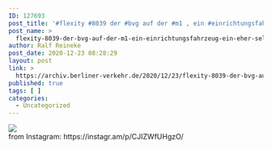 ```yaml
---
ID: 127693
post_title: '#flexity #8039 der #bvg auf der #m1 , ein #einrichtungsfahrzeug , ein eher #seltenergast'
post_name: >
  flexity-8039-der-bvg-auf-der-m1-ein-einrichtungsfahrzeug-ein-eher-seltenergast
author: Ralf Reineke
post_date: 2020-12-23 08:28:29
layout: post
link: >
  https://archiv.berliner-verkehr.de/2020/12/23/flexity-8039-der-bvg-auf-der-m1-ein-einrichtungsfahrzeug-ein-eher-seltenergast/
published: true
tags: [ ]
categories:
  - Uncategorized
---
```

<div><img src='https://scontent-iad3-1.cdninstagram.com/v/t51.29350-15/132301532_190474892723101_4995742874193612245_n.jpg?_nc_cat=106&ccb=2&_nc_sid=8ae9d6&_nc_ohc=3OD_xqHC0zgAX9P-zA0&_nc_ht=scontent-iad3-1.cdninstagram.com&oh=20b11fb5c6ea70bf821c463e40b827e1&oe=60097726' style='max-width:600px;' /><br/><div>from Instagram: https://instagr.am/p/CJIZWfUHgzO/</div></div>